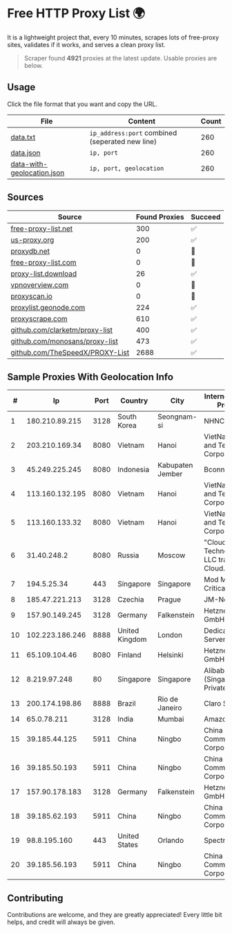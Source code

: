 
# Free HTTP Proxy List 🌍

It is a lightweight project that, every 10 minutes, scrapes lots of free-proxy sites, validates if it works, and serves a clean proxy list.


> Scraper found **4921** proxies at the latest update. Usable proxies are below.

## Usage

Click the file format that you want and copy the URL.


|File|Content|Count|
|----|-------|-----|
|[data.txt](https://raw.githubusercontent.com/themiralay/Proxy-List-World/master/data.txt)|`ip_address:port` combined (seperated new line)|260|
|[data.json](https://raw.githubusercontent.com/themiralay/Proxy-List-World/master/data.json)|`ip, port`|260|
|[data-with-geolocation.json](https://raw.githubusercontent.com/themiralay/Proxy-List-World/master/data-with-geolocation.json)|`ip, port, geolocation`|260|

## Sources

|Source|Found Proxies|Succeed|
|------|-------------|-------|
|[free-proxy-list.net](https://free-proxy-list.net)|300|✅|
|[us-proxy.org](https://www.us-proxy.org)|200|✅|
|[proxydb.net](http://proxydb.net)|0|🚫|
|[free-proxy-list.com](https://free-proxy-list.com/?page=&port=&type%5B%5D=http&type%5B%5D=https&up_time=0&search=Search)|0|🚫|
|[proxy-list.download](https://www.proxy-list.download/HTTP)|26|✅|
|[vpnoverview.com](https://vpnoverview.com/privacy/anonymous-browsing/free-proxy-servers)|0|🚫|
|[proxyscan.io](https://www.proxyscan.io)|0|🚫|
|[proxylist.geonode.com](https://proxylist.geonode.com/api/proxy-list?limit=300&page=1&sort_by=lastChecked&sort_type=desc&protocols=http,https)|224|✅|
|[proxyscrape.com](https://api.proxyscrape.com/v2/?request=displayproxies&protocol=http&timeout=10000&country=all&ssl=all&anonymity=all)|610|✅|
|[github.com/clarketm/proxy-list](https://raw.githubusercontent.com/clarketm/proxy-list/master/proxy-list-raw.txt)|400|✅|
|[github.com/monosans/proxy-list](https://raw.githubusercontent.com/monosans/proxy-list/main/proxies/http.txt)|473|✅|
|[github.com/TheSpeedX/PROXY-List](https://raw.githubusercontent.com/TheSpeedX/PROXY-List/master/http.txt)|2688|✅|


## Sample Proxies With Geolocation Info

|#|Ip|Port|Country|City|Internet Service Provider|
|-|--|----|-------|----|-------------------------|
|1|180.210.89.215|3128|South Korea|Seongnam-si|NHNCLOUD|
|2|203.210.169.34|8080|Vietnam|Hanoi|VietNam Post and Telecom Corporation|
|3|45.249.225.245|8080|Indonesia|Kabupaten Jember|Bconn|
|4|113.160.132.195|8080|Vietnam|Hanoi|VietNam Post and Telecom Corporation|
|5|113.160.133.32|8080|Vietnam|Hanoi|VietNam Post and Telecom Corporation|
|6|31.40.248.2|8080|Russia|Moscow|"Cloud Technologies" LLC trading as Cloud.ru|
|7|194.5.25.34|443|Singapore|Singapore|Mod Mission Critical LLC|
|8|185.47.221.213|3128|Czechia|Prague|JM-Net, z.s.|
|9|157.90.149.245|3128|Germany|Falkenstein|Hetzner Online GmbH|
|10|102.223.186.246|8888|United Kingdom|London|Dedicated Servers|
|11|65.109.104.46|8080|Finland|Helsinki|Hetzner Online GmbH|
|12|8.219.97.248|80|Singapore|Singapore|Alibaba Cloud (Singapore) Private Limited|
|13|200.174.198.86|8888|Brazil|Rio de Janeiro|Claro S.A|
|14|65.0.78.211|3128|India|Mumbai|Amazon.com|
|15|39.185.44.125|5911|China|Ningbo|China Mobile Communications Corporation|
|16|39.185.50.193|5911|China|Ningbo|China Mobile Communications Corporation|
|17|157.90.178.183|3128|Germany|Falkenstein|Hetzner Online GmbH|
|18|39.185.62.193|5911|China|Ningbo|China Mobile Communications Corporation|
|19|98.8.195.160|443|United States|Orlando|Spectrum|
|20|39.185.56.193|5911|China|Ningbo|China Mobile Communications Corporation|



## Contributing

Contributions are welcome, and they are greatly appreciated! Every
little bit helps, and credit will always be given.

